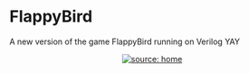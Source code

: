 # FlappyBird
A new version of the game FlappyBird running on Verilog
 YAY

<p align="center">
<a href="file.gif"><img src="file.gif" title="source: home" /></a>
</p>
